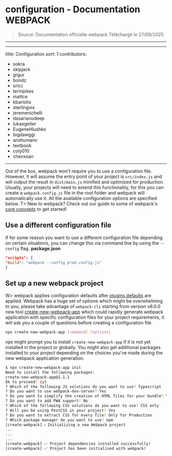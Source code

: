 # configuration - Documentation WEBPACK

> Source: Documentation officielle webpack
> Téléchargé le 27/06/2025

---

---title: Configurationsort: 1contributors:- sokra- skipjack- grgur- bondz- sricc- terinjokes- mattce- kbariotis- sterlingvix- jeremenichelli- dasarianudeep- lukasgeiter- EugeneHlushko- bigdawggi- anshumanv- textbook- coly010- chenxsan---Out of the box, webpack won't require you to use a configuration file. However, it will assume the entry point of your project is `src/index.js` and will output the result in `dist/main.js` minified and optimized for production.Usually, your projects will need to extend this functionality, for this you can create a `webpack.config.js` file in the root folder and webpack will automatically use it.All the available configuration options are specified below.T> New to webpack? Check out our guide to some of webpack's [core concepts](/concepts) to get started!## Use a different configuration fileIf for some reason you want to use a different configuration file depending on certain situations, you can change this via command line by using the `--config` flag.**package.json**```json"scripts": {"build": "webpack --config prod.config.js"}```## Set up a new webpack projectW> webpack applies configuration defaults after [plugins defaults](/contribute/writing-a-plugin/#configuration-defaults) are applied.Webpack has a huge set of options which might be overwhelming to you, please take advantage of `webpack-cli` starting from version v6.0.0 new tool [create-new-webpack-app](https://github.com/webpack/webpack-cli/) which could rapidly generate webpack application with specific configuration files for your project requirements, it will ask you a couple of questions before creating a configuration file.```bashnpx create-new-webpack-app [command] [options]```npx might prompt you to install `create-new-webpack-app` if it is not yet installed in the project or globally. You might also get additional packages installed to your project depending on the choices you've made during the new webpack application generation.```bash$ npx create-new-webpack-app initNeed to install the following packages:create-new-webpack-app@1.1.1Ok to proceed? (y)? Which of the following JS solutions do you want to use? Typescript? Do you want to use webpack-dev-server? Yes? Do you want to simplify the creation of HTML files for your bundle? Yes? Do you want to add PWA support? No? Which of the following CSS solutions do you want to use? CSS only? Will you be using PostCSS in your project? Yes? Do you want to extract CSS for every file? Only for Production? Which package manager do you want to use? npm[create-webpack] ℹ️ Initializing a new Webpack project.........[create-webpack] ✅ Project dependencies installed successfully![create-webpack] ✅ Project has been initialised with webpack!```